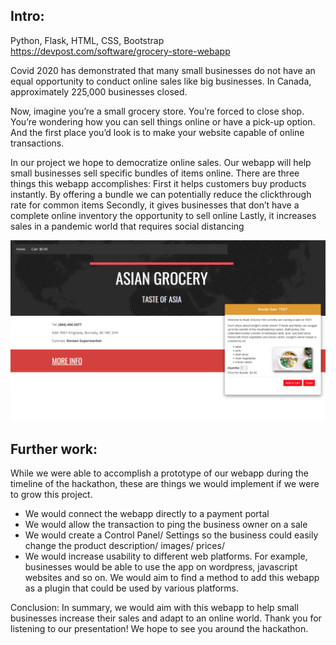 ## Intro:
Python, Flask, HTML, CSS, Bootstrap
https://devpost.com/software/grocery-store-webapp

Covid 2020 has demonstrated that many small businesses do not have an equal opportunity to conduct online sales like big businesses. In Canada, approximately 225,000 businesses closed.

Now, imagine you’re a small grocery store. You’re forced to close shop. You’re wondering how you can sell things online or have a pick-up option. And the first place you’d look is to make your website capable of online transactions. 

In our project we hope to democratize online sales. Our webapp will help small businesses sell specific bundles of items online. There are three things this webapp accomplishes:
First it helps customers buy products instantly. By offering a bundle we can potentially reduce the clickthrough rate for common items 
Secondly, it gives businesses that don’t have a complete online inventory the opportunity to sell online 
Lastly, it increases sales in a pandemic world that requires social distancing 

![image of the webapp](https://github.com/ray165/nwHacks2021/blob/master/asianGroceryStoreImage.png?raw=true)



## Further work:

While we were able to accomplish a prototype of our webapp during the timeline of the hackathon, these are things we would implement if we were to grow this project.   
- We would connect the webapp directly to a payment portal  
- We would allow the transaction to ping the business owner on a sale   
- We would create a Control Panel/ Settings so the business could easily change the product description/ images/ prices/   
- We would increase usability to different web platforms. For example, businesses would be able to use the app on wordpress, javascript websites and so on. We would aim to find a method to add this webapp as a plugin that could be used by various platforms.  

Conclusion:
In summary, we would aim with this webapp to help small businesses increase their sales and adapt to an online world. Thank you for listening to our presentation! We hope to see you around the hackathon.
